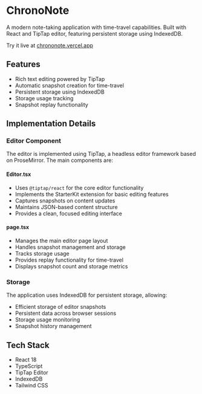 # ChronoNote

A modern note-taking application with time-travel capabilities. Built with React and TipTap editor, featuring persistent storage using IndexedDB.

Try it live at [chrononote.vercel.app](https://chrononote.vercel.app)

## Features

- Rich text editing powered by TipTap
- Automatic snapshot creation for time-travel
- Persistent storage using IndexedDB
- Storage usage tracking
- Snapshot replay functionality

## Implementation Details

### Editor Component

The editor is implemented using TipTap, a headless editor framework based on ProseMirror. The main components are:

#### Editor.tsx
- Uses `@tiptap/react` for the core editor functionality
- Implements the StarterKit extension for basic editing features
- Captures snapshots on content updates
- Maintains JSON-based content structure
- Provides a clean, focused editing interface

#### page.tsx
- Manages the main editor page layout
- Handles snapshot management and storage
- Tracks storage usage
- Provides replay functionality for time-travel
- Displays snapshot count and storage metrics

### Storage

The application uses IndexedDB for persistent storage, allowing:
- Efficient storage of editor snapshots
- Persistent data across browser sessions
- Storage usage monitoring
- Snapshot history management

## Tech Stack

- React 18
- TypeScript
- TipTap Editor
- IndexedDB
- Tailwind CSS

